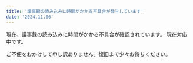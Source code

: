 ```yaml
---
title: '議事録の読み込みに時間がかかる不具合が発生しています'
date: '2024.11.06'
---
```


現在、議事録の読み込みに時間がかかる不具合が確認されています。
現在対応中です。

ご不便をおかけして申し訳ありません。復旧まで少々お待ちください。
